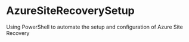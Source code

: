 # AzureSiteRecoverySetup
Using PowerShell to automate the setup and configuration of Azure Site Recovery
